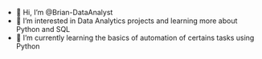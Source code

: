 - 👋 Hi, I’m @Brian-DataAnalyst
- 👀 I’m interested in Data Analytics projects and learning more about Python and SQL
- 🌱 I’m currently learning the basics of automation of certains tasks using Python


<!---
Brian-DataAnalyst/Brian-DataAnalyst is a ✨ special ✨ repository because its `README.md` (this file) appears on your GitHub profile.
You can click the Preview link to take a look at your changes.
--->

